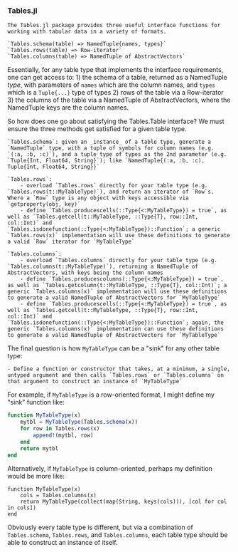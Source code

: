 ### Tables.jl

    The Tables.jl package provides three useful interface functions for working with tabular data in a variety of formats.

    `Tables.schema(table) => NamedTuple{names, types}`
    `Tables.rows(table) => Row-iterator`
    `Tables.columns(table) => NamedTuple of AbstractVectors`

Essentially, for any table type that implements the interface requirements, one can get access to:
    1) the schema of a table, returned as a NamedTuple _type_, with parameters of `names` which are the column names, and `types` which is a `Tuple{...}` type of types
    2) rows of the table via a Row-iterator
    3) the columns of the table via a NamedTuple of AbstractVectors, where the NamedTuple keys are the column names.

So how does one go about satisfying the Tables.Table interface? We must ensure the three methods get satisfied for a given table type.

    `Tables.schema`: given an _instance_ of a table type, generate a `NamedTuple` type, with a tuple of symbols for column names (e.g. `(:a, :b, :c)`), and a tuple type of types as the 2nd parameter (e.g. `Tuple{Int, Float64, String}`); like `NamedTuple{(:a, :b, :c), Tuple{Int, Float64, String}}`

    `Tables.rows`:
        - overload `Tables.rows` directly for your table type (e.g. `Tables.rows(t::MyTableType)`), and return an iterator of `Row`s. Where a `Row` type is any object with keys accessible via `getproperty(obj, key)`
        - define `Tables.producescells(::Type{<:MyTableType}) = true`, as well as `Tables.getcell(t::MyTableType, ::Type{T}, row::Int, col::Int)` and `Tables.isdonefunction(::Type{<:MyTableType})::Function`; a generic `Tables.rows(x)` implementation will use these definitions to generate a valid `Row` iterator for `MyTableType`

    `Tables.columns`:
        - overload `Tables.columns` directly for your table type (e.g. `Tables.columns(t::MyTableType)`), returning a NamedTuple of AbstractVectors, with keys being the column names
        - define `Tables.producescolumns(::Type{<:MyTableType}) = true`, as well as `Tables.getcolumn(t::MyTableType, ::Type{T}, col::Int)`; a generic `Tables.columns(x)` implementation will use these definitions to generate a valid NamedTuple of AbstractVectors for `MyTableType`
        - define `Tables.producescells(::Type{<:MyTableType}) = true`, as well as `Tables.getcell(t::MyTableType, ::Type{T}, row::Int, col::Int)` and `Tables.isdonefunction(::Type{<:MyTableType})::Function`; again, the generic `Tables.columns(x)` implementation can use these definitions to generate a valid NamedTuple of AbstractVectors for `MyTableType`

The final question is how `MyTableType` can be a "sink" for any other table type:

    - Define a function or constructor that takes, at a minimum, a single, untyped argument and then calls `Tables.rows` or `Tables.columns` on that argument to construct an instance of `MyTableType`

For example, if `MyTableType` is a row-oriented format, I might define my "sink" function like:
```julia
function MyTableType(x)
    mytbl = MyTableType(Tables.schema(x))
    for row in Tables.rows(x)
        append!(mytbl, row)
    end
    return mytbl
end
```
Alternatively, if `MyTableType` is column-oriented, perhaps my definition would be more like:
```
function MyTableType(x)
    cols = Tables.columns(x)
    return MyTableType(collect(map(String, keys(cols))), [col for col in cols])
end
```
Obviously every table type is different, but via a combination of `Tables.schema`, `Tables.rows`, and `Tables.columns`, each table type should be able to construct an instance of itself.